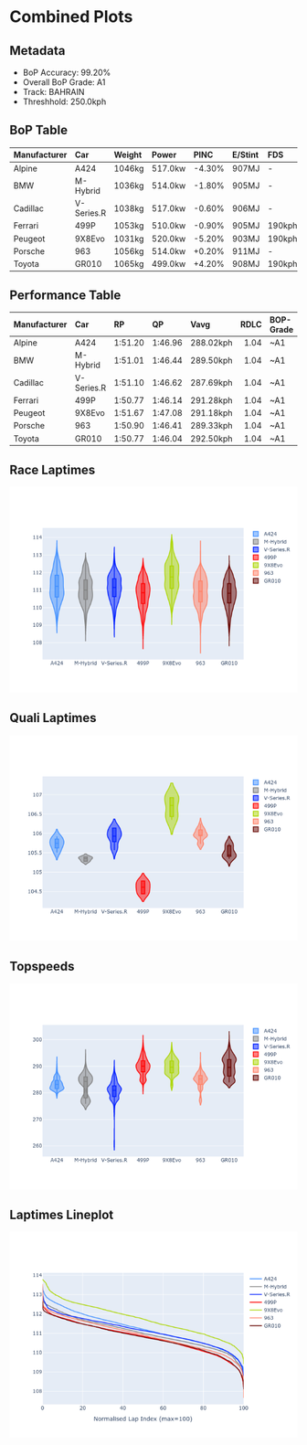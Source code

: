 # Combined Plots

## Metadata

- BoP Accuracy: 99.20%
- Overall BoP Grade: A1
- Track: BAHRAIN
- Threshhold: 250.0kph

## BoP Table
| Manufacturer   | Car        | Weight   | Power   | PINC   | E/Stint   | FDS    |
|:---------------|:-----------|:---------|:--------|:-------|:----------|:-------|
| Alpine         | A424       | 1046kg   | 517.0kw | -4.30% | 907MJ     | -      |
| BMW            | M-Hybrid   | 1036kg   | 514.0kw | -1.80% | 905MJ     | -      |
| Cadillac       | V-Series.R | 1038kg   | 517.0kw | -0.60% | 906MJ     | -      |
| Ferrari        | 499P       | 1053kg   | 510.0kw | -0.90% | 905MJ     | 190kph |
| Peugeot        | 9X8Evo     | 1031kg   | 520.0kw | -5.20% | 903MJ     | 190kph |
| Porsche        | 963        | 1056kg   | 514.0kw | +0.20% | 911MJ     | -      |
| Toyota         | GR010      | 1065kg   | 499.0kw | +4.20% | 908MJ     | 190kph |

## Performance Table
| Manufacturer   | Car        | RP      | QP      | Vavg      |   RDLC | BOP-Grade   | Match   |
|:---------------|:-----------|:--------|:--------|:----------|-------:|:------------|:--------|
| Alpine         | A424       | 1:51.20 | 1:46.96 | 288.02kph |   1.04 | ~A1         | 99.39%  |
| BMW            | M-Hybrid   | 1:51.01 | 1:46.44 | 289.50kph |   1.04 | ~A1         | 100.00% |
| Cadillac       | V-Series.R | 1:51.10 | 1:46.62 | 287.69kph |   1.04 | ~A1         | 99.96%  |
| Ferrari        | 499P       | 1:50.77 | 1:46.14 | 291.28kph |   1.04 | ~A1         | 99.83%  |
| Peugeot        | 9X8Evo     | 1:51.67 | 1:47.08 | 291.18kph |   1.04 | ~A1         | 95.44%  |
| Porsche        | 963        | 1:50.90 | 1:46.41 | 289.33kph |   1.04 | ~A1         | 99.92%  |
| Toyota         | GR010      | 1:50.77 | 1:46.04 | 292.50kph |   1.04 | ~A1         | 99.88%  |

## Race Laptimes
![Race Laptimes](images/race_violin.png)

## Quali Laptimes
![Quali Laptimes](images/quali_violin.png)

## Topspeeds
![Topspeeds](images/topspeed_violin.png)

## Laptimes Lineplot
![Laptimes Lineplot](images/laptime_line.png)

